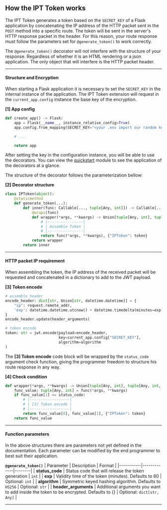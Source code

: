 ## How the IPT Token works

The IPT Token generates a token based on the `SECRET_KEY` of a Flask application by concatenating the IP address of the HTTP packet sent in the `POST` method into a specific route. The token will be sent in the server's HTTP response packet in the header. For this reason, your route response must follow the parameters set for `@generate_token()` to work correctly.

The `@generate_token()` decorator will not interfere with the structure of your response. Regardless of whether it is an HTML rendering or a json application. The only object that will interfere is the HTTP packet header.

---

#### Structure and Encryption

When starting a Flask application it is necessary to set the `SECRET_KEY` in the internal instance of the application. The IPT Token extension will request in the `current_app.config` instance the base key of the encryption. 

__[1] App config__
```Python
def create_app() -> Flask:
    app = Flask(__name__, instance_relative_config=True)
    app.config.from_mapping(SECRET_KEY="<your .env import our random key string>")

    # ...

    return app
```

After setting the key in the configuration instance, you will be able to use the decorators. You can view the [quickstart]() module to see the application of the decorators at a glance. 

The structure of the decorator follows the parameterization bellow:

__[2] Decorator structure__
```Python
class IPToken(object):
    @staticmethod
    def generate_token(...):
        def inner(func: Callable[..., tuple[Any, int]]) -> Callable[..., Union[tuple[Any, int], tuple[Any, int, dict]]]:
            @wraps(func)
            def wrapper(*args, **kwargs) -> Union[tuple[Any, int], tuple[Any, int, dict]]:
                # |----------------|
                # | Assemble Token |
                # |----------------|
                return func(*args, **kwargs), {"IPToken": token}
            return wrapper
        return inner
```

---

#### HTTP packet IP requirement

When assembling the token, the IP address of the received packet will be requested and concatenated in a dictionary to add to the JWT payload.

**[3] Token encode**
```Python
# assemble header 
encode_header: dict[str, Union[str, datetime.datetime]] = {
    "ip": request.remote_addr,
    'exp': datetime.datetime.utcnow() + datetime.timedelta(minutes=exp)
}
encode_header.update(header_arguments)

# token encode
token: str = jwt.encode(payload=encode_header,
                        key=current_app.config["SECRET_KEY"],
                        algorithm=algorithm
)
```

The __[3] Token encode__ code block will be wrapped by the `status_code` argument check function, giving the programmer freedom to structure his route response in any way.

__[4] Check condition__
```Python
def wrapper(*args, **kwargs) -> Union[tuple[Any, int], tuple[Any, int, dict]]:
    func_value: tuple[Any, int] = func(*args, **kwargs)
    if func_value[1] == status_code:
        # |------------------|
        # | [3] Token encode |
        # |------------------|
        return func_value[0], func_value[1], {"IPToken": token}
    return func_value
```

---

#### Function parameters

In the above structures there are parameters not yet defined in the documentation. Each parameter can be modified by the end programmer to best suit their application.

__`@generate_token()`__
| Parameter | Description | Format |
|-----------|-------------|--------|
| __status_code__ | Status code that will release the token generation | `int` |
| __exp__ | Validity time of the token (minutes). Defaults to 60 | Optional: `int` |
| __algorithm__ | Symmetric keyed hashing algorithm. Defaults to `HS256` | Optional: `str` |
| __header_arguments__ | Additional arguments you want to add inside the token to be encrypted. Defaults to {} | Optional: `dict[str, Any]` |

---
